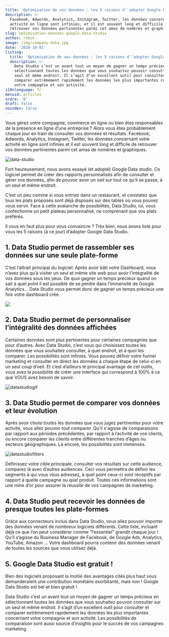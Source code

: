 ```yaml
---
title: 'Optimisation de vos données : les 5 raisons d''adopter Google Data Studio.'
description: >-
  Facebook, Adwords, Analytics, Instagram, Twitter, les données concernant votre
  activité en ligne sont infinies, et il est souvent long et difficile de
  retrouver vos données pertinentes parmi cet amas de nombres et graphiques
slug: optimisation-donnees-google-data-studio
author: robin
image: /img/company-data.jpg
date: '2018-10-01'
listing:
  title: 'Optimisation de vos données : les 5 raisons d''adopter Google Data Studio.'
  description: >-
    Data Studio c’est un avant tout un moyen de gagner un temps précieux en
    sélectionnant toutes les données que vous souhaitez pouvoir consulter sur un
    seul et même endroit. Il s’agit d’un excellent outil pour consulter et
    comparer extrêmement rapidement les données les plus importantes concernant
    votre compagnie et son activité.
i18nlanguage: fr
menuid: articles
ordre: '0'
draft: false
noindex: false
---
```

Vous gérez votre compagnie, commerce en ligne ou bien êtes responsables de la présence en ligne d’une entreprise ? Alors vous êtes probablement chaque jour en train de consulter vos données et résultats. Facebook, Adwords, Analytics, Instagram, Twitter, les données concernant votre activité en ligne sont infinies et il est souvent long et difficile de retrouver vos données pertinentes parmi cet amas de nombres et graphiques.

![data-studio](/img/data-studio1.jpg)

Fort heureusement, nous avons essayé (et adopté) Google Data studio. Ce logiciel permet de créer des rapports personnalisés afin de consulter et gérer vos données, afin de pouvoir avoir un oeil sur tout ce qu’il se passe, à un seul et même endroit. 

C’est un peu comme si vous entriez dans un restaurant, et constatez que tous les plats proposés sont déjà disposés sur des tables où vous pouvez vous servir. Face à cette avalanche de possibilités, Data Studio, lui, vous confectionne un petit plateau personnalisé, ne comprenant que vos plats préférés. 

Il vous en faut plus pour vous convaincre ? Très bien, nous avons listé pour vous les 5 raisons (à ce jour) d’adopter Google Data Studio.

## 1. Data Studio permet de rassembler ses données sur une seule plate-forme

C’est l’attrait principal du logiciel. Après avoir bâti votre Dashboard, vous n’avez plus qu’à visiter un seul et même site web pour avoir l’intégralité de vos données sous les yeux. De quoi gagner un temps précieux quand on sait à quel point il est possible de se perdre dans l’immensité de Google Analytics… Data Studio vous permet donc de gagner un temps précieux une fois votre dashboard créé.

![](/img/datastudio-1.png)

## 

## 2. Data Studio permet de personnaliser l’intégralité des données affichées

Certaines données sont plus pertinentes pour certaines compagnies que pour d’autres. Avec Data Studio, c’est vous qui choisissez toutes les données que vous souhaitez consulter, à quel endroit, et à quoi les comparer. Les possibilités sont infinies. Vous pouvez définir votre funnel marketing et consulter en direct les données à chaque étape de celui-ci en un seul coup d’oeil. Et c’est d’ailleurs le principal avantage de cet outils, vous avez la possibilité de créer une interface qui correspond à 100% à ce que VOUS avez besoin de savoir.

![datastudiogif](/img/datastudiogif.gif)

## 3. Data Studio permet de comparer vos données et leur évolution

Après avoir choisi toutes les données que vous jugez pertinentes pour votre activité, vous allez pouvoir tout comparer. Qu’il s'agisse de comparaisons par rapport aux périodes précédentes, par rapport à l’activité de vos clients, ou encore comparer les clients entre différentes tranches d’âges ou secteurs géographiques. Là encore, les possibilités sont immenses.

![datastudiofilters](/img/data-studio-filters.png)

Définissez votre cible principale, consulter vos résultats sur cette audience, comparez là avec d’autres audiences. Ceci vous permettra de définir les segments à qui vous vous adressez, à quel point ceux-ci sont réceptifs par rapport à quelle campagne ou quel produit. Toutes ces informations sont une mine d’or pour assurer la réussite de vos campagnes de marketing.

## 4. Data Studio peut recevoir les données de presque toutes les plate-formes

Grâce aux connecteurs inclus dans Data Studio, vous allez pouvoir importer des données venant de nombreux logiciels différents. Cette liste, incluant déjà ce que l’on peut considérer comme “l’essentiel” grandit chaque jour ! Qu’il s’agisse du Business Manager de Facebook, de Google Ads, Analytics, YouTube, Amazon … Votre dashboard pourra contenir des données venant de toutes les sources que vous utilisez déjà.

## 5. Google Data Studio est gratuit !

Bien des logiciels proposant la moitié des avantages cités plus haut vous demanderaient une contribution monétaire exorbitante, mais non ! Google Data Studio est bel et bien gratuit ! 

Data Studio c’est un avant tout un moyen de gagner un temps précieux en sélectionnant toutes les données que vous souhaitez pouvoir consulter sur un seul et même endroit. Il s’agit d’un excellent outil pour consulter et comparer extrêmement rapidement les données les plus importantes concernant votre compagnie et son activité. Les possibilités de comparaison sont aussi source d’insights pour le succès de vos campagnes marketing.
